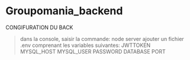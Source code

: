 # Groupomania_backend

CONGIFURATION DU BACK
> dans la console, saisir la commande: node server
> ajouter un fichier .env comprenant les variables suivantes:
      JWTTOKEN     
      MYSQL_HOST
      MYSQL_USER
      PASSWORD
      DATABASE
      PORT
      

